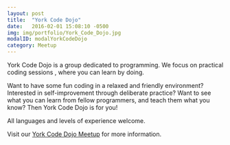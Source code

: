 ```yaml
---
layout: post
title:  "York Code Dojo"
date:   2016-02-01 15:08:10 -0500
img: img/portfolio/York_Code_Dojo.jpg
modalID: modalYorkCodeDojo
category: Meetup
---
```

York Code Dojo is a group dedicated to programming. We focus on practical coding sessions , where you can learn by doing.

Want to have some fun coding in a relaxed and friendly environment? Interested in self-improvement through deliberate practice? Want to see what you can learn from fellow programmers, and teach them what you know? Then York Code Dojo is for you!

All languages and levels of experience welcome.

Visit our [York Code Dojo Meetup][york-code-dojo-meetup-link] for more information.

[york-code-dojo-meetup-link]: https://www.meetup.com/York-Code-Dojo/